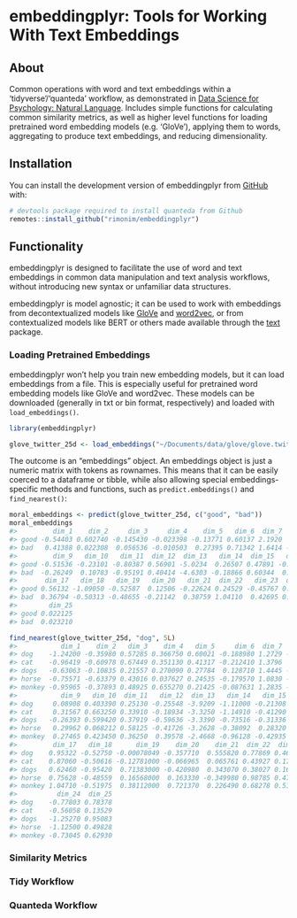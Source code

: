 
<!-- README.md is generated from README.Rmd. Please edit that file -->

# embeddingplyr: Tools for Working With Text Embeddings

<!-- badges: start -->
<!-- badges: end -->

## About

Common operations with word and text embeddings within a
‘tidyverse’/‘quanteda’ workflow, as demonstrated in [Data Science for
Psychology: Natural Language](http://ds4psych.com). Includes simple
functions for calculating common similarity metrics, as well as higher
level functions for loading pretrained word embedding models
(e.g. ‘GloVe’), applying them to words, aggregating to produce text
embeddings, and reducing dimensionality.

## Installation

You can install the development version of embeddingplyr from
[GitHub](https://github.com/) with:

``` r
# devtools package required to install quanteda from Github 
remotes::install_github("rimonim/embeddingplyr") 
```

## Functionality

embeddingplyr is designed to facilitate the use of word and text
embeddings in common data manipulation and text analysis workflows,
without introducing new syntax or unfamiliar data structures.

embeddingplyr is model agnostic; it can be used to work with embeddings
from decontextualized models like
[GloVe](https://nlp.stanford.edu/projects/glove/) and
[word2vec](https://code.google.com/archive/p/word2vec/), or from
contextualized models like BERT or others made available through the
[text](https://r-text.org) package.

### Loading Pretrained Embeddings

embeddingplyr won’t help you train new embedding models, but it can load
embeddings from a file. This is especially useful for pretrained word
embedding models like GloVe and word2vec. These models can be downloaded
(generally in txt or bin format, respectively) and loaded with
`load_embeddings()`.

``` r
library(embeddingplyr)

glove_twitter_25d <- load_embeddings("~/Documents/data/glove/glove.twitter.27B.25d.txt")
```

The outcome is an “embeddings” object. An embeddings object is just a
numeric matrix with tokens as rownames. This means that it can be easily
coerced to a dataframe or tibble, while also allowing special
embeddings-specific methods and functions, such as
`predict.embeddings()` and `find_nearest()`:

``` r
moral_embeddings <- predict(glove_twitter_25d, c("good", "bad"))
moral_embeddings
#>         dim_1    dim_2     dim_3     dim_4    dim_5   dim_6  dim_7    dim_8
#> good -0.54403 0.602740 -0.145430 -0.023398 -0.13771 0.60137 2.1920  0.20804
#> bad   0.41388 0.022308  0.056536 -0.010503  0.27395 0.71342 1.6414 -0.11188
#>         dim_9   dim_10   dim_11  dim_12  dim_13   dim_14  dim_15   dim_16
#> good -0.51536 -0.23101 -0.80387 0.56901 -5.0234  0.26507 0.47891 -0.59854
#> bad  -0.26249  0.10783 -0.95191 0.40414 -4.6303 -0.18866 0.60344  0.24891
#>       dim_17   dim_18   dim_19   dim_20   dim_21  dim_22   dim_23  dim_24
#> good 0.56132 -1.09050 -0.52587  0.12506 -0.22624 0.24529 -0.45767 0.92619
#> bad  0.36794 -0.50313 -0.48655 -0.21142  0.38759 1.04110  0.42695 0.28660
#>        dim_25
#> good 0.022125
#> bad  0.023210

find_nearest(glove_twitter_25d, "dog", 5L)
#>           dim_1    dim_2   dim_3    dim_4   dim_5     dim_6  dim_7    dim_8
#> dog    -1.24200 -0.35980 0.57285 0.366750 0.60021 -0.188980 1.2729 -0.36921
#> cat    -0.96419 -0.60978 0.67449 0.351130 0.41317 -0.212410 1.3796  0.12854
#> dogs   -0.63063 -0.10835 0.21557 0.270090 0.27784  0.128710 1.4445 -1.18200
#> horse  -0.75571 -0.63379 0.43016 0.037627 0.24535 -0.179570 1.0830 -0.93601
#> monkey -0.95965 -0.37893 0.48925 0.655270 0.21425 -0.087631 1.2835 -0.11095
#>           dim_9   dim_10  dim_11   dim_12  dim_13   dim_14   dim_15     dim_16
#> dog     0.08908 0.403390 0.25130 -0.25548 -3.9209 -1.11000 -0.21308 -0.2384600
#> cat     0.31567 0.663250 0.33910 -0.18934 -3.3250 -1.14910 -0.41290  0.2195000
#> dogs   -0.26393 0.599420 0.37919 -0.59636 -3.3390 -0.73516 -0.31336 -0.0775700
#> horse   0.29962 0.068212 0.58125 -0.41726 -3.2628 -0.38092  0.28320 -0.0128760
#> monkey  0.27465 0.423450 0.36250  0.39578 -2.4668 -0.96128 -0.42935  0.0064115
#>         dim_17   dim_18      dim_19    dim_20    dim_21  dim_22  dim_23
#> dog    0.95322 -0.52750 -0.00078049 -0.357710  0.555820 0.77869 0.46874
#> cat    0.87060 -0.50616 -0.12781000 -0.066965  0.065761 0.43927 0.17580
#> dogs   0.62460 -0.95420  0.71383000 -0.420980  0.343070 0.38027 0.16883
#> horse  0.75628 -0.48559  0.16568000  0.163330 -0.349980 0.98785 0.47289
#> monkey 1.04710 -0.51975  0.38112000  0.721370  0.226490 0.68278 0.51848
#>          dim_24  dim_25
#> dog    -0.77803 0.78378
#> cat    -0.56058 0.13529
#> dogs   -1.25270 0.95083
#> horse  -1.12500 0.49828
#> monkey -0.73045 0.62930
```

### Similarity Metrics

### Tidy Workflow

### Quanteda Workflow
